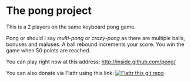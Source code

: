 # The pong project

This is a 2 players on the same keyboard pong game.

Pong or should I say *multi-pong* or *crazy-pong* as there are multiple balls, bonuses and maluses.
A ball rebound increments your score. You win the game when 50 points are reached.

You can play right now at this address: http://inside.github.com/pong/

You can also donate via Flattr using this link: [![Flattr this git repo](http://api.flattr.com/button/flattr-badge-large.png)](https://flattr.com/submit/auto?user_id=inside&url=http://github.com/inside/pong&title=pong&language=en_GB&tags=github&category=software)

